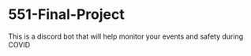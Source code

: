# 551-Final-Project
This is a discord bot that will help monitor your events and safety during COVID

